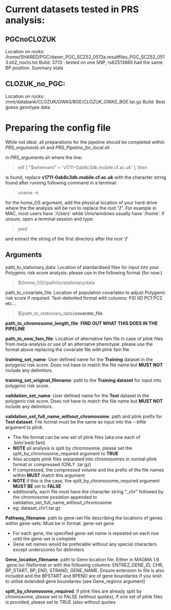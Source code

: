# Current datasets tested in PRS analysis:

PGCnoCLOZUK
-------------- 
Location on rocks: /home/SHARED/PGC/daner_PGC_SCZ52_0513a.resultfiles_PGC_SCZ52_0513.sh2_noclo.txt
Build: 37.13 : tested on one SNP, rs62513865 had the same BP position.
Summary stats

CLOZUK_no_PGC:
---------------
Location on rocks: /mnt/databank/CLOZUK/GWAS/BGE/*CLOZUK_GWAS_BGE*.tar.gz
Build: 
Best guess genotype data


# Preparing the config file
While not ideal, all preparations for the pipeline should be completed within _PRS\_arguments.sh_ and _PRS\_Pipeline\_for\_local.sh_

in _PRS\_arguments.sh_ where the line:
> elif [ "$whereami" = 'v1711-0ab8c3db.mobile.cf.ac.uk' ]; then

is found, replace **v1711-0ab8c3db.mobile.cf.ac.uk** with the character string found after running following command in a terminal:
> uname -n

for the home_OS argument, add the physical location of your hard-drive where the the analysis will be run to replace the root "**/**".
For example in MAC, most users have '/Users' while Unix/windows usually have '/home'. if unsure, open a terminal session and type:
> pwd

and extract the string of the first directory after the root '**/**'

## Arguments

path\_to\_stationary\_data: Location of standardised files for input into your Polygenic risk score analysis: please use in the following format (for now:)

> ${home_OS}/path/to/stationary/data 

 path\_to\_covariate\_file: Location of population covariates to adjust Polygenic risk score if required. Text-delimited format with columns: FID IID PC1 PC2 etc... 

> ${path\_to\_stationary\_data}**covarate\_file**

**path\_to\_chromosome\_length\_file**: **FIND OUT WHAT THIS DOES IN THE PIPELINE**

**path\_to\_new\_fam\_file**: Location of alternative fam file in case of plink files from meta-analysis or use of an alternatve phenotype: please use the format above replacing the covariate file with plink fam file 


**training\_set\_name**: User defined name for the **Training** dataset in the polygenic risk score. Does not have to match the file name but **MUST NOT** include any delimitors.  



**training\_set\_original\_filename**: path to the **Training dataset** for input into polygenic risk score.  


**validation\_set\_name**: User defined name for the **Test** dataset in the polygenic risk score. Does not have to match the file name but **MUST NOT** include any delimitors.  

**validation\_set\_full\_name\_without\_chromosome**: path and plink prefix for **Test dataset**. File format must be the same as input into the --bfile argument to plink.

* The file format can be one set of plink files (aka one each of .bim/.bed/.fam)
 * **NOTE** all analysis is split by chromosome, please set the split\_by\_chromosome\_required argument to **TRUE** 
* Also accepts plink files separated into chromosomes in normal plink format or compressed (ONLY .tar.gz)
 * If compressed, the compressed volume and the prefix of the file names within **MUST** match this argument      
 * **NOTE** if this is the case, the split\_by\_chromosome\_required argument **MUST BE** set to **FALSE**
 * additionally, each file must have the character string "\_chr" followed by the chromosome posistion appended to validation\_set\_full\_name\_without\_chromosome
  * eg: dataset\_chr1.tar.gz

**Pathway\_filename**: path to gene-set file describing the locations of genes within gene-sets. Must be in format: gene-set gene

* For each gene, the specified gene-set name is repeated on each row until the gene-set is complete
 * Gene set names would be preferable without any special characters except underscores for delimiters

**Gene\_location\_filename**: path to Gene location file. Either in MAGMA 1.6 .gene.loc fileformat or with the following columns: ENTREZ\_GENE\_ID, CHR, BP\_START, BP\_END, STRAND, GENE\_NAME. Ensure extension to file is also included and the BPSTART and BPEND are of gene boundaries if you wish to utilise extended gene boundaries (see Gene\_regions argument)  
 
**split\_by\_chromosome\_required**: if plink files are already split by chromosome, please set to FALSE (without quotes), if one set of plink files is provided, please set to TRUE (also without quotes 
